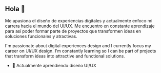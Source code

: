 ## Hola 👋

Me apasiona el diseño de experiencias digitales y actualmente enfoco mi carrera hacia el mundo del UI/UX. Me encuentro en constante aprendizaje para así poder formar parte de proyectos que transformen ideas en soluciones funcionales y atractivas.

I'm passionate about digital experiences design and I currently focus my career on UI/UX design. I'm constantly learning so I can be part of projects that transform ideas into attractive and functional solutions.

- 🌱 Actualmente aprendiendo diseño UI/UX
